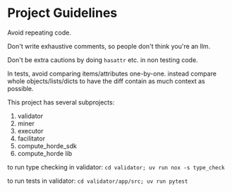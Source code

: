 # Project Guidelines

Avoid repeating code.

Don't write exhaustive comments, so people don't think you're an llm.

Don't be extra cautions by doing `hasattr` etc. in non testing code.

In tests, avoid comparing items/attributes one-by-one. instead compare whole objects/lists/dicts to have the diff
contain as much context as possible.

This project has several subprojects:

1. validator
2. miner
3. executor
4. facilitator
5. compute_horde_sdk
6. compute_horde lib

to run type checking in validator: `cd validator; uv run nox -s type_check`

to run tests in validator: `cd validator/app/src; uv run pytest`
